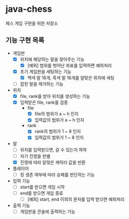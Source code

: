 # java-chess
체스 게임 구현을 위한 저장소

## 기능 구현 목록
- 게임판
  - [x] 위치에 해당하는 말을 찾아주는 기능
    - [x] [예외] 범위를 벗어난 좌표를 입력하면 예외처리
  - [x] 초기 게임판을 세팅하는 기능
    - [x] 백색 말 16개, 흑색 말 16개를 알맞은 위치에 세팅
  - [ ] 잡힌 말을 제거하는 기능
    
- 위치
  - [x] file, rank를 받아 위치를 생성하는 기능
  - [x] 입력받은 file, rank를 검증
    - file
      - [x] file의 범위가 a ~ h 인지
      - [x] 입력값의 범위가 a ~ h 인지
    - rank  
      - [x] rank의 범위가 1 ~ 8 인지
      - [x] 입력값의 범위가 1 ~ 8 인지

- 말
  - [ ] 위치를 입력받으면, 갈 수 있는지 파악
  - [ ] 자기 진영을 판별 
  - [x] 진영에 따라 알맞은 케릭터 값을 반환
    
- 플레이어
  - [ ] 킹 생존 여부에 따라 승패를 판단하는 기능

- 입력 기능
  - [ ] start를 받으면 게임 시작
  - [ ] end를 받으면 게임 종료
    - [ ] [예외] start, end 이외의 문자를 입력 받으면 예외처리

- 출력 기능
  - [ ] 게임판을 콘솔에 출력하는 기능
